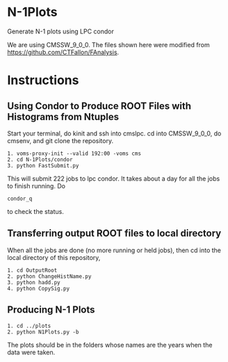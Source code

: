 # N-1Plots
Generate N-1 plots using LPC condor

We are using CMSSW_9_0_0. The files shown here were modified from https://github.com/CTFallon/FAnalysis.

# Instructions
## Using Condor to Produce ROOT Files with Histograms from Ntuples
Start your terminal, do kinit and ssh into cmslpc. cd into CMSSW_9_0_0, do cmsenv, and git clone the repository.
```
1. voms-proxy-init --valid 192:00 -voms cms
2. cd N-1Plots/condor
3. python FastSubmit.py
```
This will submit 222 jobs to lpc condor. It takes about a day for all the jobs to finish running. Do
```
condor_q
```
to check the status.

## Transferring output ROOT files to local directory
When all the jobs are done (no more running or held jobs), then cd into the local directory of this repository,
```
1. cd OutputRoot
2. python ChangeHistName.py
3. python hadd.py
4. python CopySig.py
```
## Producing N-1 Plots
```
1. cd ../plots
2. python N1Plots.py -b
```
The plots should be in the folders whose names are the years when the data were taken.
